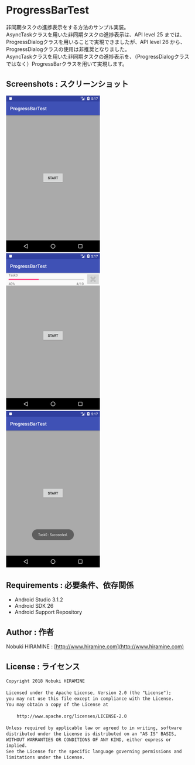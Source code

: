 # ProgressBarTest
非同期タスクの進捗表示をする方法のサンプル実装。  
AsyncTaskクラスを用いた非同期タスクの進捗表示は、API level 25 までは、ProgressDialogクラスを用いることで実現できましたが、API level 26 から、ProgressDialogクラスの使用は非推奨となりました。  
AsyncTaskクラスを用いた非同期タスクの進捗表示を、（ProgressDialogクラスではなく）ProgressBarクラスを用いて実現します。  

## Screenshots : スクリーンショット
<img src="_images/Screenshot_01.png" width="256" alt="Screenshot"/> <img src="_images/Screenshot_02.png" width="256" alt="Screenshot"/> <img src="_images/Screenshot_03.png" width="256" alt="Screenshot"/>

## Requirements : 必要条件、依存関係
- Android Studio 3.1.2
- Android SDK 26
- Android Support Repository

## Author : 作者
Nobuki HIRAMINE : [http://www.hiramine.com](http://www.hiramine.com)

## License : ライセンス
```
Copyright 2018 Nobuki HIRAMINE

Licensed under the Apache License, Version 2.0 (the "License");
you may not use this file except in compliance with the License.
You may obtain a copy of the License at

    http://www.apache.org/licenses/LICENSE-2.0

Unless required by applicable law or agreed to in writing, software
distributed under the License is distributed on an "AS IS" BASIS,
WITHOUT WARRANTIES OR CONDITIONS OF ANY KIND, either express or implied.
See the License for the specific language governing permissions and
limitations under the License.
```
